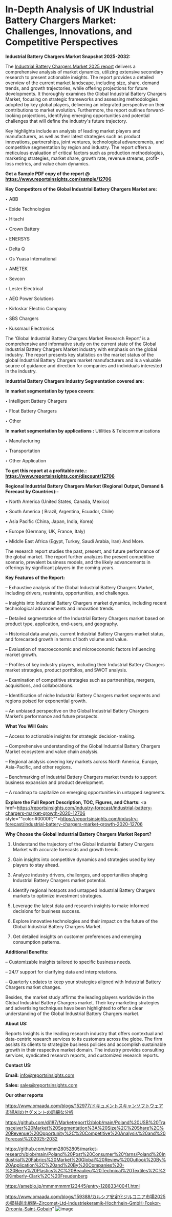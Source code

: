 # In-Depth Analysis of UK Industrial Battery Chargers Market: Challenges, Innovations, and Competitive Perspectives

<strong>Industrial Battery Chargers Market Snapshot 2025-2032:</strong>

The <a href=https://www.reportsinsights.com/sample/12706>Industrial Battery Chargers Market 2025 report</a> delivers a comprehensive analysis of market dynamics, utilizing extensive secondary research to present actionable insights. The report provides a detailed overview of the current market landscape, including size, share, demand trends, and growth trajectories, while offering projections for future developments. It thoroughly examines the Global Industrial Battery Chargers Market, focusing on strategic frameworks and assessing methodologies adopted by key global players, delivering an integrated perspective on their contributions to market evolution. Furthermore, the report outlines forward-looking projections, identifying emerging opportunities and potential challenges that will define the industry's future trajectory.

Key highlights include an analysis of leading market players and manufacturers, as well as their latest strategies such as product innovations, partnerships, joint ventures, technological advancements, and competitive segmentation by region and industry. The report offers a meticulous evaluation of critical factors such as production methodologies, marketing strategies, market share, growth rate, revenue streams, profit-loss metrics, and value chain dynamics.

<strong>Get a Sample PDF copy of the report @ <a href=https://www.reportsinsights.com/sample/12706 style=color:#0000ff;>https://www.reportsinsights.com/sample/12706</a></strong>

<strong>Key Competitors of the Global Industrial Battery Chargers Market are:</strong>

‣ ABB

‣ Exide Technologies

‣ Hitachi

‣ Crown Battery

‣ ENERSYS

‣ Delta Q

‣ Gs Yuasa International

‣ AMETEK

‣ Sevcon

‣ Lester Electrical

‣ AEG Power Solutions

‣ Kirloskar Electric Company

‣ SBS Chargers

‣ Kussmaul Electronics

The ‘Global Industrial Battery Chargers Market Research Report’ is a comprehensive and informative study on the current state of the Global Industrial Battery Chargers Market industry with emphasis on the global industry. The report presents key statistics on the market status of the global Industrial Battery Chargers market manufacturers and is a valuable source of guidance and direction for companies and individuals interested in the industry.

<strong>Industrial Battery Chargers Industry Segmentation covered are:</strong>

<strong>In market segmentation by types covers: </strong> 

‣ Intelligent Battery Chargers

‣ Float Battery Chargers

‣ Other

<strong>In market segmentation by applications :</strong> 
Utilities & Telecommunications

‣ Manufacturing

‣ Transportation

‣ Other Application

<strong>To get this report at a profitable rate.: <a href=https://www.reportsinsights.com/discount/12706 style=color:#0000ff;>https://www.reportsinsights.com/discount/12706</a></strong>

<strong>Regional Industrial Battery Chargers Market (Regional Output, Demand &amp; Forecast by Countries):-</strong>

• North America (United States, Canada, Mexico)

• South America ( Brazil, Argentina, Ecuador, Chile)

• Asia Pacific (China, Japan, India, Korea)

• Europe (Germany, UK, France, Italy)

• Middle East Africa (Egypt, Turkey, Saudi Arabia, Iran) And More.

The research report studies the past, present, and future performance of the global market. The report further analyzes the present competitive scenario, prevalent business models, and the likely advancements in offerings by significant players in the coming years.

<strong>Key Features of the Report:</strong>

– Exhaustive analysis of the Global Industrial Battery Chargers Market, including drivers, restraints, opportunities, and challenges.

– Insights into Industrial Battery Chargers market dynamics, including recent technological advancements and innovation trends.

– Detailed segmentation of the Industrial Battery Chargers market based on product type, application, end-users, and geography.

– Historical data analysis, current Industrial Battery Chargers market status, and forecasted growth in terms of both volume and value.

– Evaluation of macroeconomic and microeconomic factors influencing market growth.

– Profiles of key industry players, including their Industrial Battery Chargers market strategies, product portfolios, and SWOT analysis.

– Examination of competitive strategies such as partnerships, mergers, acquisitions, and collaborations.

– Identification of niche Industrial Battery Chargers market segments and regions poised for exponential growth.

– An unbiased perspective on the Global Industrial Battery Chargers Market’s performance and future prospects.

<strong>What You Will Gain:</strong>

– Access to actionable insights for strategic decision-making.

– Comprehensive understanding of the Global Industrial Battery Chargers Market ecosystem and value chain analysis.

– Regional analysis covering key markets across North America, Europe, Asia-Pacific, and other regions.

– Benchmarking of Industrial Battery Chargers market trends to support business expansion and product development.

– A roadmap to capitalize on emerging opportunities in untapped segments.

<strong>Explore the Full Report Description, TOC, Figures, and Charts:</strong>
<a href=https://reportsinsights.com/industry-forecast/industrial-battery-chargers-market-growth-2020-12706 style=""color:#0000ff;"">https://reportsinsights.com/industry-forecast/industrial-battery-chargers-market-growth-2020-12706</a>

<strong>Why Choose the Global Industrial Battery Chargers Market Report?</strong>

1. Understand the trajectory of the Global Industrial Battery Chargers Market with accurate forecasts and growth trends.

2. Gain insights into competitive dynamics and strategies used by key players to stay ahead.

3. Analyze industry drivers, challenges, and opportunities shaping Industrial Battery Chargers market potential.

4. Identify regional hotspots and untapped Industrial Battery Chargers markets to optimize investment strategies.

5. Leverage the latest data and research insights to make informed decisions for business success.

6. Explore innovative technologies and their impact on the future of the Global Industrial Battery Chargers Market.

7. Get detailed insights on customer preferences and emerging consumption patterns.

<strong>Additional Benefits:</strong>

– Customizable insights tailored to specific business needs.

– 24/7 support for clarifying data and interpretations.

– Quarterly updates to keep your strategies aligned with Industrial Battery Chargers market changes.

Besides, the market study affirms the leading players worldwide in the Global Industrial Battery Chargers market. Their key marketing strategies and advertising techniques have been highlighted to offer a clear understanding of the Global Industrial Battery Chargers market.

<strong><strong>About US</strong>:</strong>

Reports Insights is the leading research industry that offers contextual and data-centric research services to its customers across the globe. The firm assists its clients to strategize business policies and accomplish sustainable growth in their respective market domain. The industry provides consulting services, syndicated research reports, and customized research reports.

<strong>Contact US:</strong>

<p class=><b>Email:</b> <a href=mailto:info@reportsinsights.com>info@reportsinsights.com</a></p>
<p class=><b>Sales:</b> <a href=mailto:sales@reportsinsights.com>sales@reportsinsights.com</a></p>

<strong>Our other reports</strong>

<a href=https://www.omaada.com/blogs/152977/ドキュメントスキャンソフトウェア市場Allのセグメントの詳細な分析>https://www.omaada.com/blogs/152977/ドキュメントスキャンソフトウェア市場Allのセグメントの詳細な分析</a>

<a href=https://github.com/di187/Marketreport12/blob/main/Poland%20USB%20Transceiver%20Market%20Segmentation%3A%20Size%2C%20Share%2C%20Revenue%20Opportunity%2C%20Competitive%20Analysis%20and%20Forecast%202025-2032>https://github.com/di187/Marketreport12/blob/main/Poland%20USB%20Transceiver%20Market%20Segmentation%3A%20Size%2C%20Share%2C%20Revenue%20Opportunity%2C%20Competitive%20Analysis%20and%20Forecast%202025-2032</a>

<a href=https://github.com/mmm28052805/market-research/blob/main/Poland%20Post%20Consumer%20Yarns/Poland%20Industrial%20Fabrics%20Market%20Global%20Review%20Outlook%20By%20Application%2C%20and%20By%20Companies%20-%20Berry%20Plastics%2C%20Beaulieu%20Technical%20Textiles%2C%20Kimberly-Clark%2C%20Freudenberg>https://github.com/mmm28052805/market-research/blob/main/Poland%20Post%20Consumer%20Yarns/Poland%20Industrial%20Fabrics%20Market%20Global%20Review%20Outlook%20By%20Application%2C%20and%20By%20Companies%20-%20Berry%20Plastics%2C%20Beaulieu%20Technical%20Textiles%2C%20Kimberly-Clark%2C%20Freudenberg</a>

<a href=https://ameblo.jp/mmmmmmm123445/entry-12883340041.html>https://ameblo.jp/mmmmmmm123445/entry-12883340041.html</a>

<a href=https://www.omaada.com/blogs/159388/カルシア安定化ジルコニア市場2025の収益創出戦略-Zircomet-Ltd-Industriekeramik-Hochrhein-GmbH-Foskor-Zirconia-Saint-Gobain>https://www.omaada.com/blogs/159388/カルシア安定化ジルコニア市場2025の収益創出戦略-Zircomet-Ltd-Industriekeramik-Hochrhein-GmbH-Foskor-Zirconia-Saint-Gobain</a>"
![image](https://github.com/user-attachments/assets/786e4b3c-653a-4ee4-9f43-f4b46011b35f)
